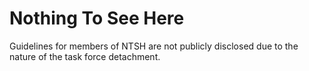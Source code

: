 # Nothing To See Here

Guidelines for members of NTSH are not publicly disclosed due to the nature of the task force detachment.